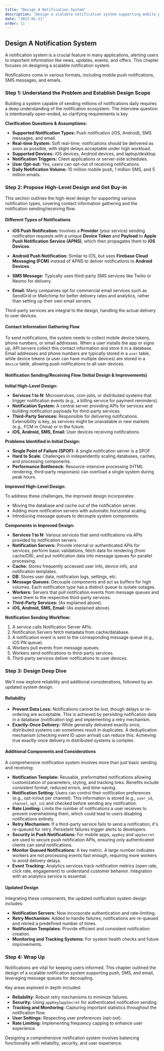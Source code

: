 ```yaml
---
title: "Design A Notification System"
description: "Design a scalable notification system supporting mobile push, SMS, and email, addressing reliability, delivery, and user preferences."
date: "2023-01-11"
order: 11
---
```


## Design A Notification System

A notification system is a crucial feature in many applications, alerting users to important information like news, updates, events, and offers. This chapter focuses on designing a scalable notification system.

Notifications come in various formats, including mobile push notifications, SMS messages, and emails.

### Step 1: Understand the Problem and Establish Design Scope

Building a system capable of sending millions of notifications daily requires a deep understanding of the notification ecosystem. The interview question is intentionally open-ended, so clarifying requirements is key.

**Clarification Questions & Assumptions:**
*   **Supported Notification Types:** Push notification (iOS, Android), SMS messages, and email.
*   **Real-time System:** Soft real-time; notifications should be delivered as soon as possible, with slight delays acceptable under high workload.
*   **Supported Devices:** iOS devices, Android devices, and laptop/desktop.
*   **Notification Triggers:** Client applications or server-side schedules.
*   **User Opt-out:** Yes, users can opt-out of receiving notifications.
*   **Daily Notification Volume:** 10 million mobile push, 1 million SMS, and 5 million emails.

### Step 2: Propose High-Level Design and Get Buy-in

This section outlines the high-level design for supporting various notification types, covering contact information gathering and the notification sending/receiving flow.

#### Different Types of Notifications

*   **iOS Push Notification:** Involves a **Provider** (your service) sending notification requests with a unique **Device Token** and **Payload** to **Apple Push Notification Service (APNS)**, which then propagates them to **iOS Devices**.

*   **Android Push Notification:** Similar to iOS, but uses **Firebase Cloud Messaging (FCM)** instead of APNS to deliver notifications to **Android Devices**.

*   **SMS Message:** Typically uses third-party SMS services like Twilio or Nexmo for delivery.

*   **Email:** Many companies opt for commercial email services such as SendGrid or Mailchimp for better delivery rates and analytics, rather than setting up their own email servers.

Third-party services are integral to the design, handling the actual delivery to user devices.

#### Contact Information Gathering Flow

To send notifications, the system needs to collect mobile device tokens, phone numbers, or email addresses. When a user installs the app or signs up, API servers collect this contact information and store it in a database. Email addresses and phone numbers are typically stored in a `user` table, while device tokens (a user can have multiple devices) are stored in a `device` table, allowing push notifications to all user devices.

#### Notification Sending/Receiving Flow (Initial Design & Improvements)

**Initial High-Level Design:**

*   **Services 1 to N:** Microservices, cron jobs, or distributed systems that trigger notification events (e.g., a billing service for payment reminders).
*   **Notification System:** A central server providing APIs for services and building notification payloads for third-party services.
*   **Third-Party Services:** Responsible for delivering notifications. Extensibility is key, as services might be unavailable in new markets (e.g., FCM in China) or in the future.
*   **iOS, Android, SMS, Email:** User devices receiving notifications.

**Problems Identified in Initial Design:**
*   **Single Point of Failure (SPOF):** A single notification server is a SPOF.
*   **Hard to Scale:** Challenges in independently scaling databases, caches, and processing components.
*   **Performance Bottleneck:** Resource-intensive processing (HTML rendering, third-party responses) can overload a single system during peak hours.

**Improved High-Level Design:**

To address these challenges, the improved design incorporates:
*   Moving the database and cache out of the notification server.
*   Adding more notification servers with automatic horizontal scaling.
*   Introducing message queues to decouple system components.

**Components in Improved Design:**

*   **Services 1 to N:** Various services that send notifications via APIs provided by notification servers.
*   **Notification Servers:** Provide internal or authenticated APIs for services, perform basic validations, fetch data for rendering (from cache/DB), and put notification data into message queues for parallel processing.
*   **Cache:** Stores frequently accessed user info, device info, and notification templates.
*   **DB:** Stores user data, notification logs, settings, etc.
*   **Message Queues:** Decouple components and act as buffers for high volumes. Each notification type has a distinct queue to isolate outages.
*   **Workers:** Servers that pull notification events from message queues and send them to the respective third-party services.
*   **Third-Party Services:** (As explained above).
*   **iOS, Android, SMS, Email:** (As explained above).

**Notification Sending Workflow:**
1.  A service calls Notification Server APIs.
2.  Notification Servers fetch metadata from cache/database.
3.  A notification event is sent to the corresponding message queue (e.g., iOS PN queue).
4.  Workers pull events from message queues.
5.  Workers send notifications to third-party services.
6.  Third-party services deliver notifications to user devices.

### Step 3: Design Deep Dive

We'll now explore reliability and additional considerations, followed by an updated system design.

#### Reliability

*   **Prevent Data Loss:** Notifications cannot be lost, though delays or re-ordering are acceptable. This is achieved by persisting notification data in a database (notification log) and implementing a retry mechanism.
*   **Exactly-Once Delivery:** While generally delivered exactly once, distributed systems can sometimes result in duplicates. A deduplication mechanism (checking event ID upon arrival) can reduce this. Achieving true exactly-once delivery in distributed systems is complex.

#### Additional Components and Considerations

A comprehensive notification system involves more than just basic sending and receiving:

*   **Notification Template:** Reusable, preformatted notifications allowing customization of parameters, styling, and tracking links. Benefits include consistent format, reduced errors, and time-saving.
*   **Notification Setting:** Users can control their notification preferences (e.g., opt-in/out per channel). This information is stored (e.g., `user_id`, `channel`, `opt_in`) and checked before sending any notification.
*   **Rate Limiting:** Limits the number of notifications a user receives to prevent overwhelming them, which could lead to users disabling notifications entirely.
*   **Retry Mechanism:** If a third-party service fails to send a notification, it's re-queued for retry. Persistent failures trigger alerts to developers.
*   **Security in Push Notifications:** For mobile apps, `appKey` and `appSecret` are used to secure push notification APIs, ensuring only authenticated clients can send notifications.
*   **Monitor Queued Notifications:** A key metric. A large number indicates workers are not processing events fast enough, requiring more workers to avoid delivery delays.
*   **Event Tracking:** Analytics services track notification metrics (open rate, click rate, engagement) to understand customer behavior. Integration with an analytics service is essential.

#### Updated Design

Integrating these components, the updated notification system design includes:

*   **Notification Servers:** Now incorporate authentication and rate-limiting.
*   **Retry Mechanism:** Added to handle failures; notifications are re-queued and retried a predefined number of times.
*   **Notification Templates:** Provide efficient and consistent notification creation.
*   **Monitoring and Tracking Systems:** For system health checks and future improvements.

### Step 4: Wrap Up

Notifications are vital for keeping users informed. This chapter outlined the design of a scalable notification system supporting push, SMS, and email, leveraging message queues for decoupling.

Key areas explored in depth included:
*   **Reliability:** Robust retry mechanisms to minimize failures.
*   **Security:** Using `appKey`/`appSecret` for authenticated notification sending.
*   **Tracking and Monitoring:** Capturing important statistics throughout the notification flow.
*   **User Settings:** Respecting user preferences (opt-out).
*   **Rate Limiting:** Implementing frequency capping to enhance user experience.

Designing a comprehensive notification system involves balancing functionality with reliability, security, and user experience. 